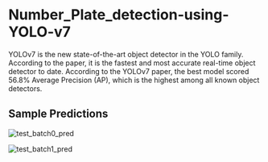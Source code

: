# Number_Plate_detection-using-YOLO-v7
YOLOv7 is the new state-of-the-art object detector in the YOLO family. According to the paper, it is the fastest and most accurate real-time object detector to date. According to the YOLOv7 paper, the best model scored 56.8% Average Precision (AP), which is the highest among all known object detectors.

## Sample Predictions
![test_batch0_pred](https://user-images.githubusercontent.com/65457437/191415063-e4eb5166-fa96-466f-a4d3-f18861176554.jpg)

![test_batch1_pred](https://user-images.githubusercontent.com/65457437/191415075-4f7ae712-0d4e-41c6-ac21-9c3cfdcc0716.jpg)


